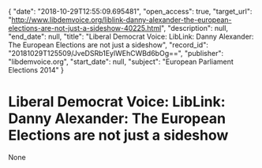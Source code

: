 {
  "date": "2018-10-29T12:55:09.695481", 
  "open_access": true, 
  "target_url": "http://www.libdemvoice.org/liblink-danny-alexander-the-european-elections-are-not-just-a-sideshow-40225.html", 
  "description": null, 
  "end_date": null, 
  "title": "Liberal Democrat Voice: LibLink: Danny Alexander: The European Elections are not just a sideshow", 
  "record_id": "20181029T125509/JveDSRb1EylWEhCWBd6bOg==", 
  "publisher": "libdemvoice.org", 
  "start_date": null, 
  "subject": "European Parliament Elections 2014"
}

# Liberal Democrat Voice: LibLink: Danny Alexander: The European Elections are not just a sideshow

None